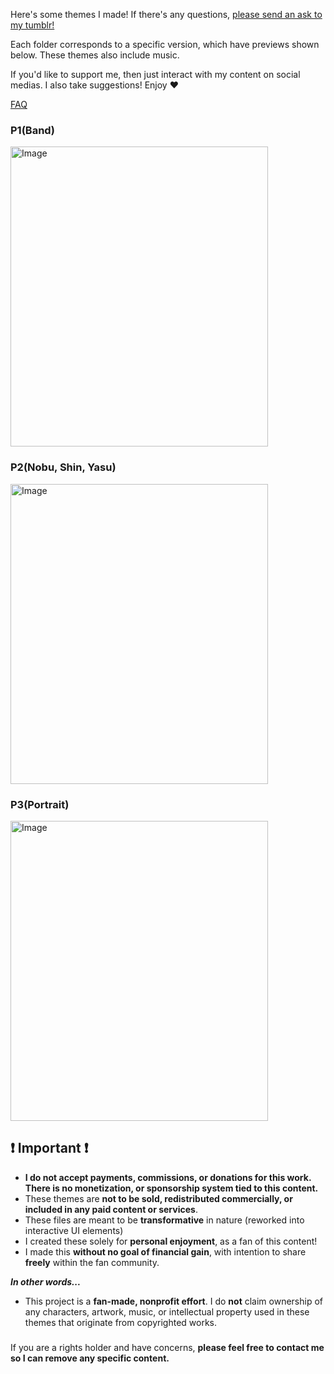 Here's some themes I made! If there's any questions, [please send an ask to my tumblr!](https://www.tumblr.com/new/ask/fift33nfathoms)

Each folder corresponds to a specific version, which have previews shown below. These themes also include music. 

If you'd like to support me, then just interact with my content on social medias. I also take suggestions! Enjoy ♥

[FAQ](https://fift33nfathoms.tumblr.com/post/788841017264701440/faq)

### **P1(Band)**
<img width="412" height="480" alt="Image" src="https://github.com/user-attachments/assets/413d3914-8445-43fc-8741-ecbce7113cb9" />

### **P2(Nobu, Shin, Yasu)**
<img width="412" height="480" alt="Image" src="https://github.com/user-attachments/assets/09f05cec-2b01-4723-a48f-34655bee9b7c" />

### **P3(Portrait)**
<img width="412" height="480" alt="Image" src="https://github.com/user-attachments/assets/e8b032fd-3a7d-44c2-bb85-0d78023d924b" />

## ❗ Important ❗
-  **I do not accept payments, commissions, or donations for this work. There is no monetization, or sponsorship system tied to this content.**
- These themes are **not to be sold, redistributed commercially, or included in any paid content or services**.
- These files are meant to be **transformative** in nature (reworked into interactive UI elements)
- I created these solely for **personal enjoyment**, as a fan of this content!
- I made this **without no goal of financial gain**, with intention to share **freely** within the fan community.

_**In other words...**_
- This project is a **fan-made, nonprofit effort**. I do **not** claim ownership of any characters, artwork, music, or intellectual property used in these themes that originate from copyrighted works.
### 

If you are a rights holder and have concerns, **please feel free to contact me so I can remove any specific content.**

